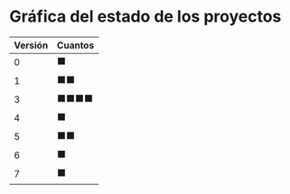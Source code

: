 # Gráfica del estado de los proyectos


| Versión | Cuantos               |
|---------|-----------------------|
| 0 | ⬛|
| 1 | ⬛⬛|
| 3 | ⬛⬛⬛⬛|
| 4 | ⬛|
| 5 | ⬛⬛|
| 6 | ⬛|
| 7 | ⬛|

